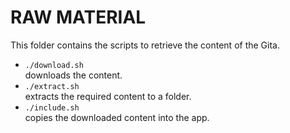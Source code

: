 # RAW MATERIAL

This folder contains the scripts to retrieve the content of the Gita.

- `./download.sh`  
    downloads the content.
- `./extract.sh`  
    extracts the required content to a folder.
- `./include.sh`  
    copies the downloaded content into the app.
